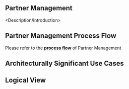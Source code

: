 ## Partner Management
<Description/Introduction>

## Partner Management Process Flow
Please refer to the [**process flow**](Process-view#id-authentication) of Partner Management

## Architecturally Significant Use Cases

## Logical View



